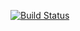 [![Build Status](https://travis-ci.org/ducarta/vue-spa.svg?branch=master)](https://travis-ci.org/ducarta/vue-spa)
